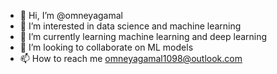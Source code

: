- 👋 Hi, I’m @omneyagamal
- 👀 I’m interested in data science and machine learning
- 🌱 I’m currently learning machine learning and deep learning
- 💞️ I’m looking to collaborate on ML models
- 📫 How to reach me omneyagamal1098@outlook.com

<!---
omneyagamal/omneyagamal is a ✨ special ✨ repository because its `README.md` (this file) appears on your GitHub profile.
You can click the Preview link to take a look at your changes.
--->
